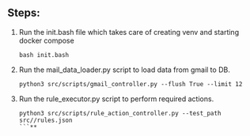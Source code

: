 ## Steps:

1. Run the init.bash file which takes care of creating venv and starting docker compose
    ```{console}
   bash init.bash
   ```
3. Run the mail_data_loader.py script to load data from gmail to DB.
    ```{console}
    python3 src/scripts/gmail_controller.py --flush True --limit 12
    ```
4. Run the rule_executor.py script to perform required actions.
    ```{console}
    python3 src/scripts/rule_action_controller.py --test_path src//rules.json
    ```**
